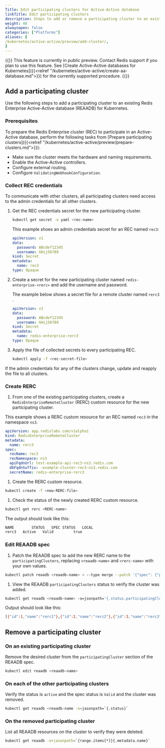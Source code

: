 ```yaml
---
Title: Edit participating clusters for Active-Active database 
linkTitle: Edit participating clusters
description: Steps to add or remove a participating cluster to an existing Active-Active database with Redis Enterprise for Kubernetes.
weight: 40
alwaysopen: false
categories: ["Platforms"]
aliases: {
/kubernetes/active-active/preview/add-cluster/,
}
---
```

{{<banner-article bannerColor="#fff8dc">}}
This feature is currently in public preview. Contact Redis support if you plan to use this feature.
See [Create Active-Active databases for Kubernetes]({{<relref "/kubernetes/active-active/create-aa-database.md">}}) for the currently supported procedure.
{{</banner-article>}}

## Add a participating cluster

Use the following steps to add a participating cluster to an existing Redis Enterprise Active-Active database (REAADB) for Kubernetes.

### Prerequisites

To prepare the Redis Enterprise cluster (REC) to participate in an Active-Active database, perform the following tasks from [Prepare participating clusters]({{<relref "/kubernetes/active-active/preview/prepare-clusters.md">}}):

- Make sure the cluster meets the hardware and naming requirements.
- Enable the Active-Active controllers.
- Configure external routing.
- Configure `ValidatingWebhookConfiguration`.

### Collect REC credentials

To communicate with other clusters, all participating clusters need access to the admin credentials for all other clusters.

1. Get the REC credentials secret for the new participating cluster.

    ```sh
    kubectl get secret -o yaml <rec-name>
    ```

    This example shoes an admin credentials secret for an REC named `rec3`:

    ```yaml
    apiVersion: v1
    data:
      password: ABcdef12345
      username: GHij56789
    kind: Secret
    metadata:
      name: rec3
    type: Opaque
    ```

1. Create a secret for the new participating cluster named `redis-enterprise-<rerc>` and add the username and password.

    The example below shows a secret file for a remote cluster named `rerc3` .

    ```yaml
    apiVersion: v1
    data:
      password: ABcdef12345
      username: GHij56789
    kind: Secret
    metadata:
      name: redis-enterprise-rerc3
    type: Opaque

    ```

1. Apply the file of collected secrets to every participating REC.

    ```sh
    kubectl apply -f <rec-secret-file>
    ```

 If the admin credentials for any of the clusters change, update and reapply the file to all clusters.

### Create RERC

1. From one of the existing participating clusters, create a `RedisEnterpriseRemoteCluster` (RERC) custom resource for the new participating cluster.

  This example shows a RERC custom resource for an REC named `rec3` in the namespace `ns3`. 

  ```yaml
  apiVersion: app.redislabs.com/v1alpha1
  kind: RedisEnterpriseRemoteCluster
  metadata:
    name: rerc3
  spec:
    recName: rec3
    recNamespace: ns3
    apiFqdnUrl: test-example-api-rec3-ns3.redis.com
    dbFqdnSuffix: -example-cluster-rec3-ns3.redis.com
    secretName: redis-enterprise-rerc3
  ```

1. Create the RERC custom resource.

  ```sh
  kubectl create -f <new-RERC-file>
  ```

1. Check the status of the newly created RERC custom resource.

  ```sh
  kubectl get rerc <RERC-name>
  ```

  The output should look like this:

  ```sh
  NAME        STATUS   SPEC STATUS   LOCAL
  rerc3   Active   Valid         true
  ```

### Edit REAADB spec

1. Patch the REAADB spec to add the new RERC name to the `participatingClusters`, replacing `<reaadb-name>` and `<rerc-name>` with your own values.

  ```sh
  kubectl patch reaadb <reaadb-name> < --type merge --patch '{"spec": {"participatingClusters": [{"name": "<rerc-name>"}]}}'
  ```

1. View the REAADB `participatingClusters` status to verify the cluster was added.

  ```sh
  kubectl get reaadb <reaadb-name> -o=jsonpath='{.status.participatingClusters}'
  ```

  Output should look like this:

  ```sh
  [{"id":1,"name":"rerc1"},{"id":2,"name":"rerc2"},{"id":3,"name":"rerc3"}]
  ```

## Remove a participating cluster

### On an existing participating cluster

Remove the desired cluster from the `participatingCluster` section of the REAADB spec.

```sh
kubectl edit reaadb <reaadb-name>
```

### On each of the other participating clusters

Verify the status is `active` and the spec status is `Valid` and the cluster was removed.

```sh
kubectl get reaadb <reaadb-name -o=jasonpath=`{.status}`
```

### On the removed participating cluster

List all REAADB resources on the cluster to verify they were deleted.

```sh
kubectl get reaadb -o+jasonpath=`{range.items[*]}{.metadata.name}`
```
